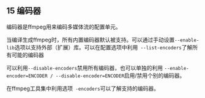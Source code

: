 ## 15 编码器
编码器是ffmpeg用来编码多媒体流的配置单元。

当编译生成ffmpeg时，所有内置编码器默认被支持。可以通过手动设置`--enable-lib`选项以支持外部（扩展）库。可以在配置选项中利用` --list-encoders`了解所有可能的编码器

可以利用`--disable-encoders`禁用所有编码器，也可以单独的利用 `--enable-encoder=ENCODER / --disable-encoder=ENCODER`启用/禁用个别的编码器。

在ffmpeg工具集中利用选项` -encoders`可以了解支持的编码器。